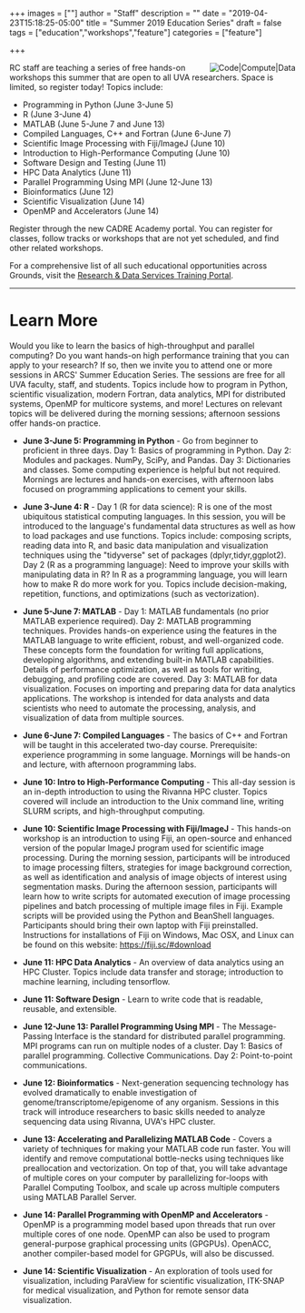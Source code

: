 +++
images = [""]
author = "Staff"
description = ""
date = "2019-04-23T15:18:25-05:00"
title = "Summer 2019 Education Series"
draft = false
tags = ["education","workshops","feature"]
categories = ["feature"]

+++

<img src="/images/compute-code-data.png" alt="Code|Compute|Data" style="max-width:33%;float:right;" />

RC staff are teaching a series of free hands-on workshops this summer that are open to all UVA researchers. Space is limited, so register today! Topics include:

* Programming in Python (June 3-June 5)
* R (June 3-June 4)
* MATLAB (June 5-June 7 and June 13)
* Compiled Languages, C++ and Fortran (June 6-June 7)
* Scientific Image Processing with Fiji/ImageJ (June 10)
* Introduction to High-Performance Computing (June 10)
* Software Design and Testing (June 11)
* HPC Data Analytics (June 11)
* Parallel Programming Using MPI (June 12-June 13)
* Bioinformatics (June 12)
* Scientific Visualization (June 14)
* OpenMP and Accelerators (June 14)

Register through the new CADRE Academy portal. You can register for classes, follow tracks or workshops that are not yet scheduled, and find other
related workshops.

For a comprehensive list of all such educational opportunities across Grounds, visit the [Research & Data Services Training Portal](https://data.library.virginia.edu/training/).

---

# Learn More

Would you like to learn the basics of high-throughput and parallel computing? Do you want hands-on high performance training that you can apply to your research? If so, then we invite you to attend one or more sessions in ARCS' Summer Education Series. The sessions are free for all UVA faculty, staff, and students. Topics include how to program in Python, scientific visualization, modern Fortran, data analytics, MPI for distributed systems, OpenMP for multicore systems, and more! Lectures on relevant topics will be delivered during the morning sessions; afternoon sessions offer hands-on practice.

* <b>June 3-June 5: Programming in Python</b> - Go from beginner to proficient in three days. Day 1: Basics of programming in Python. Day 2: Modules and packages. NumPy, SciPy, and Pandas. Day 3: Dictionaries and classes. Some computing experience is helpful but not required. Mornings are lectures and hands-on exercises, with afternoon labs focused on programming applications to cement your skills.

* <b>June 3-June 4: R</b> - Day 1 (R for data science): R is one of the most ubiquitous statistical computing languages. In this session, you will be introduced to the language's fundamental data structures as well as how to load packages and use functions. Topics include: composing scripts, reading data into R, and basic data manipulation and visualization techniques using the "tidyverse" set of packages (dplyr,tidyr,ggplot2). Day 2 (R as a programming language): Need to improve your skills with manipulating data in R?  In R as a programming language, you will learn how to make R do more work for you. Topics include decision-making, repetition, functions, and optimizations (such as vectorization).

* <b>June 5-June 7: MATLAB</b> - Day 1: MATLAB fundamentals (no prior MATLAB experience required). Day 2: MATLAB programming techniques. Provides hands-on experience using the features in the MATLAB language to write efficient, robust, and well-organized code. These concepts form the foundation for writing full applications, developing algorithms, and extending built-in MATLAB capabilities. Details of performance optimization, as well as tools for writing, debugging, and profiling code are covered. Day 3: MATLAB for data visualization. Focuses on importing and preparing data for data analytics applications. The workshop is intended for data analysts and data scientists who need to automate the processing, analysis, and visualization of data from multiple sources. 

* <b>June 6-June 7: Compiled Languages</b> - The basics of C++ and Fortran will be taught in this accelerated two-day course. Prerequisite: experience programming in some language. Mornings will be hands-on and lecture, with afternoon programming labs.

* <b>June 10: Intro to High-Performance Computing</b> - This all-day session is an in-depth introduction to using the Rivanna HPC cluster. Topics covered will include an introduction to the Unix command line, writing SLURM scripts, and high-throughput computing.

* <b>June 10: Scientific Image Processing with Fiji/ImageJ</b> - This hands-on workshop is an introduction to using Fiji, an open-source and enhanced version of the popular ImageJ program used for scientific image processing. During the morning session, participants will be introduced to image processing filters, strategies for image background correction, as well as identification and analysis of image objects of interest using segmentation masks. During the afternoon session, participants will learn how to write scripts for automated execution of image processing pipelines and batch processing of multiple image files in Fiji. Example scripts will be provided using the Python and BeanShell languages. Participants should bring their own laptop with Fiji preinstalled. Instructions for installations of Fiji on Windows, Mac OSX, and Linux can be found on this website: https://fiji.sc/#download

* <b>June 11: HPC Data Analytics</b> - An overview of data analytics using an HPC Cluster. Topics include data transfer and storage; introduction to machine learning, including tensorflow. 

* <b>June 11: Software Design</b> - Learn to write code that is readable, reusable, and extensible.

* <b>June 12-June 13: Parallel Programming Using MPI</b> - The Message-Passing Interface is the standard for distributed parallel programming. MPI programs can run on multiple nodes of a cluster. Day 1: Basics of parallel programming. Collective Communications. Day 2: Point-to-point communications.

* <b>June 12: Bioinformatics</b> - Next-generation sequencing technology has evolved dramatically to enable investigation of genome/transcriptome/epigenome of any organism. Sessions in this track will introduce researchers to basic skills needed to analyze sequencing data using Rivanna, UVA's HPC cluster.

* <b>June 13: Accelerating and Parallelizing MATLAB Code</b> - Covers a variety of techniques for making your MATLAB code run faster. You will identify and remove computational bottle-necks using techniques like preallocation and vectorization. On top of that, you will take advantage of multiple cores on your computer by parallelizing for-loops with Parallel Computing Toolbox, and scale up across multiple computers using MATLAB Parallel Server. 

* <b>June 14: Parallel Programming with OpenMP and Accelerators</b> - OpenMP is a programming model based upon threads that run over multiple cores of one node. OpenMP can also be used to program general-purpose graphical processing units (GPGPUs). OpenACC, another compiler-based model for GPGPUs, will also be discussed.

* <b>June 14: Scientific Visualization</b> - An exploration of tools used for visualization, including ParaView for scientific visualization, ITK-SNAP for medical visualization, and Python for remote sensor data visualization.


